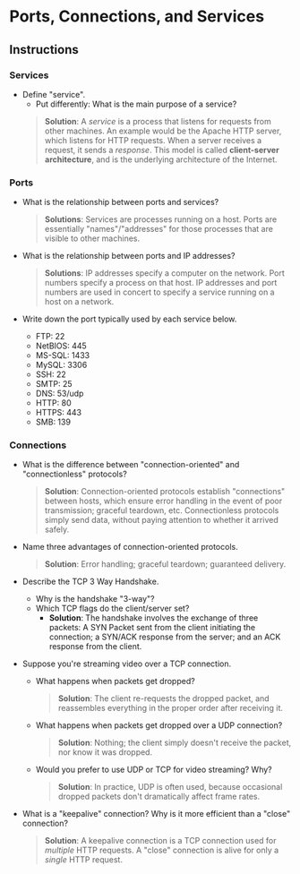 #  Ports, Connections, and Services

## Instructions

### Services
- Define "service".
  - Put differently: What is the main purpose of a service?
  > **Solution**: A _service_ is a process that listens for requests from other machines. An example would be the Apache HTTP server, which listens for HTTP requests. When a server receives a request, it sends a _response_. This model is called **client-server architecture**, and is the underlying architecture of the Internet.

### Ports
- What is the relationship between ports and services?
  > **Solutions**: Services are processes running on a host. Ports are essentially "names"/"addresses" for those processes that are visible to other machines.

- What is the relationship between ports and IP addresses?
  > **Solutions**: IP addresses specify a computer on the network. Port numbers specify a process on that host. IP addresses and port numbers are used in concert to specify a service running on a host on a network.

- Write down the port typically used by each service below.
  - FTP: 22
  - NetBIOS: 445
  - MS-SQL: 1433
  - MySQL: 3306
  - SSH: 22
  - SMTP: 25
  - DNS: 53/udp
  - HTTP: 80
  - HTTPS: 443
  - SMB: 139

### Connections
- What is the difference between "connection-oriented" and "connectionless" protocols?
  > **Solution**: Connection-oriented protocols establish "connections" between hosts, which ensure error handling in the event of poor transmission; graceful teardown, etc. Connectionless protocols simply send data, without paying attention to whether it arrived safely.

- Name three advantages of connection-oriented protocols.
  > **Solution**: Error handling; graceful teardown; guaranteed delivery.

- Describe the TCP 3 Way Handshake.
  - Why is the handshake "3-way"?
  - Which TCP flags do the client/server set?
    - **Solution**: The handshake involves the exchange of three packets: A SYN Packet sent from the client initiating the connection; a SYN/ACK response from the server; and an ACK response from the client.

- Suppose you're streaming video over a TCP connection. 
  - What happens when packets get dropped?
    > **Solution**: The client re-requests the dropped packet, and reassembles everything in the proper order after receiving it.
  - What happens when packets get dropped over a UDP connection?
    > **Solution**: Nothing; the client simply doesn't receive the packet, nor know it was dropped.
  - Would you prefer to use UDP or TCP for video streaming? Why?
    > **Solution**: In practice, UDP is often used, because occasional dropped packets don't dramatically affect frame rates.

- What is a "keepalive" connection? Why is it more efficient than a "close" connection?
  > **Solution**: A keepalive connection is a TCP connection used for _multiple_ HTTP requests. A "close" connection is alive for only a _single_ HTTP request.
